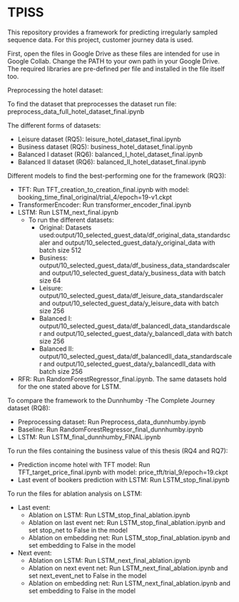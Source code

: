 # TPISS

This repository provides a framework for predicting irregularly sampled sequence data. For this project, customer journey data is used. 

First, open the files in Google Drive as these files are intended for use in Google Collab. Change the PATH to your own path in your Google Drive. 
The required libraries are pre-defined per file and installed in the file itself too. 

Preprocessing the hotel dataset:

To find the dataset that preprocesses the dataset run file: preprocess_data_full_hotel_dataset_final.ipynb

The different forms of datasets:
-	Leisure dataset (RQ5): leisure_hotel_dataset_final.ipynb
-	Business dataset (RQ5): business_hotel_dataset_final.ipynb
-	Balanced I dataset (RQ6): balanced_I_hotel_dataset_final.ipynb
-	Balanced II dataset (RQ6): balanced_II_hotel_dataset_final.ipynb

Different models to find the best-performing one for the framework (RQ3):
-	TFT: Run TFT_creation_to_creation_final.ipynb with model: booking_time_final_original/trial_4/epoch=19-v1.ckpt
-	TransformerEncoder: Run transformer_encoder_final.ipynb
-	LSTM: Run LSTM_next_final.ipynb
    - To run the different datasets:
        - Original: Datasets used:output/10_selected_guest_data/df_original_data_standardscaler and output/10_selected_guest_data/y_original_data with batch size 512
        -	Business: output/10_selected_guest_data/df_business_data_standardscaler and output/10_selected_guest_data/y_business_data with batch size 64
        - Leisure: output/10_selected_guest_data/df_leisure_data_standardscaler and output/10_selected_guest_data/y_leisure_data with batch size 256
        - Balanced I: output/10_selected_guest_data/df_balancedI_data_standardscaler and output/10_selected_guest_data/y_balancedI_data with batch size 256
        - Balanced II: output/10_selected_guest_data/df_balancedII_data_standardscaler and output/10_selected_guest_data/y_balancedII_data with batch size 256
-	RFR: Run RandomForestRegressor_final.ipynb. The same datasets hold for the one stated above for LSTM.
  
To compare the framework to the Dunnhumby -The Complete Journey dataset (RQ8):
-	Preprocessing dataset: Run Preprocess_data_dunnhumby.ipynb
-	Baseline: Run RandomForestRegressor_final_dunnhumby.ipynb
-	LSTM: Run LSTM_final_dunnhumby_FINAL.ipynb
  
To run the files containing the business value of this thesis (RQ4 and RQ7):
-	Prediction income hotel with TFT model: Run TFT_target_price_final.ipynb with model: price_tft/trial_9/epoch=19.ckpt
-	Last event of bookers prediction with LSTM: Run LSTM_stop_final.ipynb
  
To run the files for ablation analysis on LSTM:
-	Last event:
    -	Ablation on LSTM: Run LSTM_stop_final_ablation.ipynb
    -	Ablation on last event net: Run LSTM_stop_final_ablation.ipynb and set stop_net to False in the model
    -	Ablation on embedding net: Run LSTM_stop_final_ablation.ipynb and set embedding to False in the model
-	Next event:
    -	Ablation on LSTM: Run LSTM_next_final_ablation.ipynb
    -	Ablation on next event net: Run LSTM_next_final_ablation.ipynb and set next_event_net to False in the model
    -	Ablation on embedding net: Run LSTM_next_final_ablation.ipynb and set embedding to False in the model
